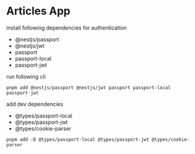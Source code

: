 # Articles App

install following dependencies for authentication

- @nestjs/passport
- @nestjs/jwt
- passport
- passport-local
- passport-jwt

run following cli

```nodejs
pnpm add @nestjs/passport @nestjs/jwt passport passport-local passport-jwt
```

add dev dependencies

- @types/passport-local
- @types/passport-jwt
- @types/cookie-parser

```nodejs
pnpm add -D @types/passport-local @types/passport-jwt @types/cookie-parser
```
